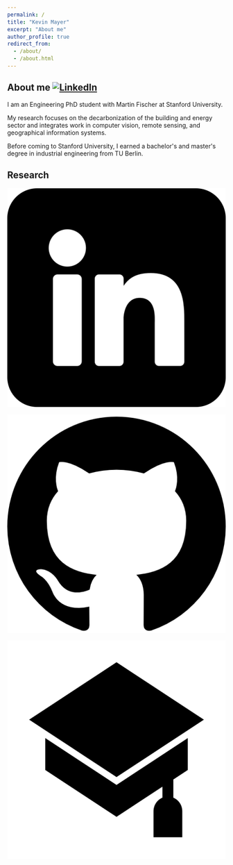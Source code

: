 ```yaml
---
permalink: /
title: "Kevin Mayer"
excerpt: "About me"
author_profile: true
redirect_from: 
  - /about/
  - /about.html
---
```

  
## About me [![LinkedIn](https://i.stack.imgur.com/gVE0j.png)](https://www.linkedin.com/in/kevin-mayer-32619ab5/)

I am an Engineering PhD student with Martin Fischer at Stanford University.

My research focuses on the decarbonization of the building and energy sector and integrates work in computer vision, remote sensing, and geographical information systems.

Before coming to Stanford University, I earned a bachelor's and master's degree in industrial engineering from TU Berlin.

## Research

[![LinkedIn](https://github.com/kdmayer/kdmayer.github.io/blob/master/images/linkedin.png)](https://www.linkedin.com/in/kevin-mayer-32619ab5/)

[![GitHub](https://github.com/kdmayer/kdmayer.github.io/blob/master/images/github.png)](https://github.com/kdmayer)

[![Google Scholar](https://github.com/kdmayer/kdmayer.github.io/blob/master/images/graduation-cap.png)](https://scholar.google.com/citations?user=rdxZ30UAAAAJ&hl=de)
